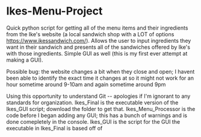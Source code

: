 # Ikes-Menu-Project
Quick python script for getting all of the menu items and their ingredients from the Ike's website (a local sandwich shop with a LOT of options https://www.ikessandwich.com/). Allows the user to input ingredients they want in their sandwich and presents all of the sandwiches offered by Ike's with those ingredients. Simple GUI as well (this is my first ever attempt at making a GUI).

Possible bug: the website changes a bit when they close and open; I havent been able to identify the exact time it changes at so it might not work for an hour sometime around 9-10am and again sometime around 9pm

Using this opportunity to understand Git -- apologies if I'm ignorant to any standards for organization.
Ikes_Final is the executable version of the Ikes_GUI script; download the folder to get that.
Ikes_Menu_Processor is the code before I began adding any GUI; this has a bunch of warnings and is done comepletely in the console.
Ikes_GUI is the script for the GUI the executable in Ikes_Final is based off of
